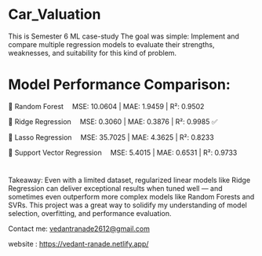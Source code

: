 # Car_Valuation
This is Semester 6 ML case-study 
The goal was simple: Implement and compare multiple regression models to evaluate their strengths, weaknesses, and suitability for this kind of problem.

# Model Performance Comparison:

🔸 Random Forest
 MSE: 10.0604 | MAE: 1.9459 | R²: 0.9502

🔸 Ridge Regression
 MSE: 0.3060 | MAE: 0.3876 | R²: 0.9985 ✅

🔸 Lasso Regression
 MSE: 35.7025 | MAE: 4.3625 | R²: 0.8233

🔸 Support Vector Regression
 MSE: 5.4015 | MAE: 0.6531 | R²: 0.9733

#
Takeaway: Even with a limited dataset, regularized linear models like Ridge Regression can deliver exceptional results when tuned well — and sometimes even outperform more complex models like Random Forests and SVRs.
This project was a great way to solidify my understanding of model selection, overfitting, and performance evaluation.

<ln>

Contact me: vedantranade2612@gmail.com

website : https://vedant-ranade.netlify.app/

